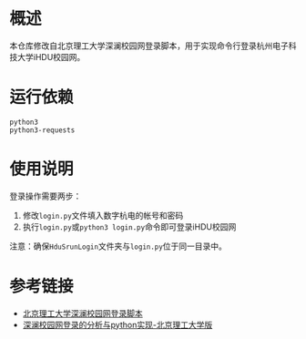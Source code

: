 # 概述

本仓库修改自北京理工大学深澜校园网登录脚本，用于实现命令行登录杭州电子科技大学iHDU校园网。

# 运行依赖

```
python3
python3-requests
```

# 使用说明

登录操作需要两步：

1. 修改`login.py`文件填入数字杭电的帐号和密码
2. 执行`login.py`或`python3 login.py`命令即可登录iHDU校园网

注意：确保`HduSrunLogin`文件夹与`login.py`位于同一目录中。

# 参考链接

* [北京理工大学深澜校园网登录脚本](https://github.com/coffeehat/BIT-srun-login-script)
* [深澜校园网登录的分析与python实现-北京理工大学版](https://zhuanlan.zhihu.com/p/122556315)
